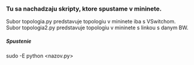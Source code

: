 ### Tu sa nachadzaju skripty, ktore spustame v mininete.

Subor topologia.py predstavuje topologiu v mininete iba s VSwitchom.
Subor topologia2.py predstavuje topologiu v mininete s linkou s danym BW.

##### Spustenie
sudo -E python <nazov.py>
